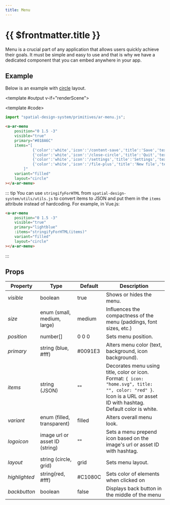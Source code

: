 ```yaml
---
title: Menu
---
```


<script setup lang="ts">
import { ref, onMounted } from "vue";
import ComponentExample from "../vue/ComponentExample.vue";

const renderScene = ref(false);
const itemsString = ref(""); 

onMounted(async () => {
    try {
        await import("spatial-design-system/primitives/ar-menu.js");
        const { stringifyForHTML } = await import("spatial-design-system/utils/utils.js");
        
        itemsString.value = stringifyForHTML([
            { color: "white", icon: "/content-save", title: "Save", textColor: "black", },
            { color: "white", icon: "/close-circle", title: "Quit", textColor: "black", },
            { color: "white", icon: "/settings", title: "Settings", textColor: "black", },
            { color: "white", icon: "/file-plus", title: "New file", textColor: "black", },
        ]);

        renderScene.value = true;
    } catch (e) {
        console.error(e);
    }
});
</script>

# {{ $frontmatter.title }}

Menu is a crucial part of any application that allows users quickly achieve their goals. It must be simple and easy to use and that is why we have a dedicated component that you can embed anywhere in your app.

## Example

Below is an example with [circle](/ar-vr-components/circle) layout.

<ComponentExample :fixed="true">

<template #output v-if="renderScene">
    <a-entity id="mouseRaycaster" raycaster="objects: .clickable"
              cursor="rayOrigin: mouse; fuse: false;">
    </a-entity>
    <a-ar-menu 
        position="0 1.5 -3"
        visible="true" 
        primary="#018A6C"
        :items="itemsString"
        variant="filled"
        layout="circle"
    ></a-ar-menu>
</template>

<template #code>

```js
import "spatial-design-system/primitives/ar-menu.js";
```

```html
<a-ar-menu
    position="0 1.5 -3"
    visible="true"
    primary="#018A6C"
    items="[
            {'color':'white','icon':'/content-save','title':'Save','textColor':'black'},
            {'color':'white','icon':'/close-circle','title':'Quit','textColor':'black'},
            {'color':'white','icon':'/settings','title':'Settings','textColor':'black'},
            {'color':'white','icon':'/file-plus','title':'New file','textColor':'black'}
        ]"
    variant="filled"
    layout="circle"
></a-ar-menu>
```

::: tip
You can use `stringifyForHTML` from `spatial-design-system/utils/utils.js` to convert items to JSON and put them in the `items` attribute instead of hardcoding. For example, in Vue.js:

```html
<a-ar-menu
    position="0 1.5 -3"
    visible="true"
    primary="lightblue"
    :items="stringifyForHTML(items)"
    variant="filled"
    layout="circle"
></a-ar-menu>
```

:::

</template>

</ComponentExample>

## Props

| Property       | Type                           | Default | Description                                                                                                           |
|----------------|--------------------------------|---------|-----------------------------------------------------------------------------------------------------------------------|
| _visible_      | boolean                        | true    | Shows or hides the menu.                                                                                              |
| _size_         | enum (small, medium, large)    | medium  | Influences the compactness of the menu (paddings, font sizes, etc.)                                                   |
| _position_     | number[]                       | 0 0 0   | Sets menu position.                                                                                                   |
| _primary_        | string (blue, #fff)            | #0091E3     | Alters menu color (text, background, icon background).                                                                                                    |
| _items_        | string (JSON)                  |  "" | Decorates menu using title, color or icon. Format: `{ icon: "home.svg", title: "", color: "red" }`. Icon is a URL or asset ID with hashtag. Default color is white. |
| _variant_      | enum (filled, transparent) | filled        | Alters overall menu look.                                                                                             |
| _logoicon_ | image url or asset ID (string) | ""         | Sets a menu prepend icon based on the image's url or asset ID with hashtag.                                           |
| _layout_ | string (circle, grid)          | grid | Sets menu layout.|
| _highlighted_ | string(red, #fff) | #C1080C | Sets color of elements when clicked on
| _backbutton_ | boolean | false | Displays back button in the middle of the menu